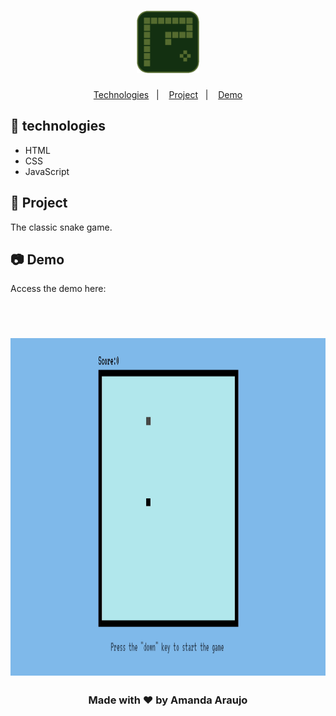 <h1 align="center">
  <img src="./assets/favicon.png" width="100px" />
</h1>

<p align="center">
  <a href="#-technologies">Technologies</a>&nbsp;&nbsp;&nbsp;|&nbsp;&nbsp;&nbsp;
  <a href="#-projetc">Project</a>&nbsp;&nbsp;&nbsp;|&nbsp;&nbsp;&nbsp;
  <a href="#-demo">Demo</a>
</p>


## 🚀 technologies

- HTML
- CSS
- JavaScript

## 🐍 Project 

The classic snake game.

## 📷 Demo

Access the demo here:

<br>
<h1 align="center">
  <img src="./assets/snakegif.gif" width="960" height="540">
</h1>


<h3 align="center">
  Made with  ❤️  by Amanda Araujo
</h3>